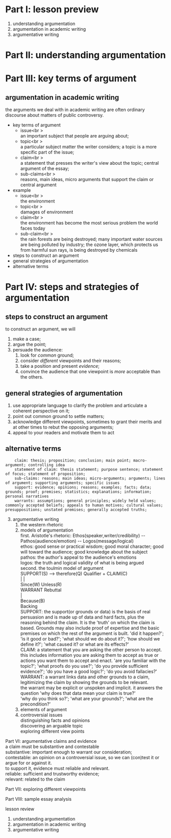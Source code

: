# Part I: lesson preview   
1. understanding argumentation   
1. argumentation in academic writing   
1. argumentative writing   
   
# Part II: understanding argumentation   
   
# Part III: key terms of argument   
## argumentation in academic writing   
the arguments we deal with in academic writing are often ordinary discourse about matters of public controversy.   
* key terms of argument   
  - issue<br \>   
  an important subject that people are arguing about;   
  - topic<br \>   
  a particular subject matter the writer considers; a topic is a more specific part of the issue;   
  - claim<br \>   
  a statement that presses the writer's view about the topic; central argument of the essay;   
  - sub-claims<br \>   
  reasons, main ideas, micro arguments that support the claim or central argument   
* example   
  - issue<br \>   
  the environment   
  - topic<br \>   
  damages of environment   
  - claim<br \>   
  the environment has become the most serious problem the world faces today   
  - sub-claim<br \>   
  the rain forests are being destroyed; many important water sources are being polluted by industry; the ozone layer, which protects us from harmful sun rays, is being destroyed by chemicals   
* steps to construct an argument   
* general strategies of argumentation   
* alternative terms   
   
# Part IV: steps and strategies of argumentation   
## steps to construct an argument   
to construct an argument, we will    
  1. make a case;   
  1. argue the point;   
  1. persuade the audience:   
     1. look for *common* ground;   
     1. consider *different* viewpoints and their reasons;   
     1. take a position and present *evidence*;   
     1. convince the audience that one viewpoint is *more* acceptable than the others.   
## general strategies of argumentation   
  1. use appropriate language to clarify the problem and articulate a coherent perspective on it;   
  1. point out common ground to settle matters;   
  1. acknowledge different viewpoints, sometimes to grant their merits and at other times to rebut the opposing arguments;   
  1. appeal to your readers and motivate them to act   
## alternative terms   
        claim: thesis; proposition; conclusion; main point; macro-argument; controlling idea   
        statement of claim: thesis statement; purpose sentence; statement of focus; statement of proposition;   
        sub-claims: reasons; main ideas; micro-arguments; arguments; lines of argument; supporting arguments; specific issues   
        support: evidence; opinions; reasons; examples; facts; data; grounds; proof; premises; statistics; explanations; information; personal narratives   
        warrants: assumptions; general principles; widely held values; commonly accepted beliefs; appeals to human motives; cultural values; presuppositions; unstated premises; generally accepted truths;   
   
3. argumentative writing   
    1) the western rhetoric   
    2) models of argumentation   
        first. Aristotle's rhetoric: Ethos(speaker,writer/credibility) -- Pathos(audience/emotion) -- Logos(message/logical)    
            ethos: good sense or practical wisdom; good moral character; good will toward the audience; good knowledge about the subject   
            pathos: the author's appeal to the audience's emotions   
            logos: the truth and logical validity of what is being argued   
        second. the toulmin model of argument   
            SUPPORT(S) --> therefore(Q) Qualifier + CLAIM(C)    
                                 |                      |   
                              Since(W)               Unless(R)   
                              WARRANT                Rebuttal   
                                 |   
                              Because(B)   
                               Backing   
SUPPORT: the support(or grounds or data) is the basis of real persuasion and is made up of data and hard facts, plus the reasoning behind the claim. It is the 'truth' on which the claim is based. Grounds may also include proof of expertise and the basic premises on which the rest of the argument is built. 'did it happen?'; 'is it good or bad?'; 'what should we do about it?'; 'how should we define it?'; 'what caused it? or what are its effects?'    
CLAIM: a statement that you are asking the other person to accept. this includes information you are asking them to accept as true or actions you want them to accept and enact. 'are you familiar with the topic?'; 'what proofs do you use?'; 'do you provide sufficient evidence?'; 'do you have a good logic?'; 'do you avoid fallacies?'   
WARRANT: a warrant links data and other grounds to a claim, legitimizing the claim by showing the grounds to be relevant.   
         the warrant may be explicit or unspoken and implicit. it answers the question 'why does that data mean your claim is true?'   
         'why do you think so?'; 'what are your grounds?'; 'what are the precondition?'   
    3) elements of argument   
    4) controversial issues    
        distinguishing facts and opinions   
        discovering an arguable topic   
        exploring different view points   
   
Part VI: argumentative claims and evidence   
    a claim must be substantive and contestable   
        substantive: important enough to warrant our consideration;   
        contestable: an opinion on a controversial issue, so we can (con)test it or argue for or against it.   
    to support it, evidence must reliable and relevant.   
        reliable: sufficient and trustworthy evidence;   
        relevant: related to the claim   
   
Part VII: exploring different viewpoints   
       
Part VIII: sample essay analysis   
   
lesson review   
1. understanding argumentation   
2. argumentation in academic writing   
3. argumentative writing   
